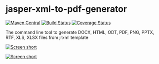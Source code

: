 jasper-xml-to-pdf-generator
===========================

[![Maven Central](https://img.shields.io/maven-central/v/com.github.javadev/xmltopdf.svg)](http://search.maven.org/#search%7Cga%7C1%7Cg%3A%22com.github.javadev%22%20AND%20a%3A%22xmltopdf%22)
[![Build Status](https://secure.travis-ci.org/javadev/jasper-xml-to-pdf-generator.svg)](https://travis-ci.org/javadev/jasper-xml-to-pdf-generator)
[![Coverage Status](https://coveralls.io/repos/javadev/jasper-xml-to-pdf-generator/badge.svg?branch=master)](https://coveralls.io/r/javadev/jasper-xml-to-pdf-generator)

The command line tool to generate DOCX, HTML, ODT, PDF, PNG, PPTX, RTF, XLS, XLSX files from jrxml template

[![Screen short](https://raw.github.com/javadev/jasper-xml-to-pdf-generator/master/jasper-studio-report.png)](https://raw.github.com/javadev/jasper-xml-to-pdf-generator/master/jasper-studio-report.png)

[![Screen short](https://raw.github.com/javadev/jasper-xml-to-pdf-generator/master/generated-pdf.png)](https://raw.github.com/javadev/jasper-xml-to-pdf-generator/master/generated-pdf.png)
